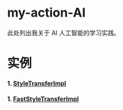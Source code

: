 # my-action-AI

此处列出我关于 AI 人工智能的学习实践。

# 实例

#### 1. [StyleTransferImpl](StyleTransferImpl/README.md)
#### 1. [FastStyleTransferImpl](FastStyleTransferImpl/README.md)

